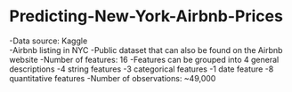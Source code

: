 # Predicting-New-York-Airbnb-Prices

-Data source: Kaggle <br>
-Airbnb listing in NYC
-Public dataset that can also be found on the Airbnb website
-Number of features: 16
-Features can be grouped into 4 general descriptions
-4 string features
-3 categorical features
-1 date feature
-8 quantitative features
-Number of observations: ~49,000
